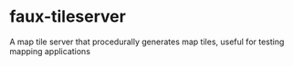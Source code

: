# faux-tileserver
A map tile server that procedurally generates map tiles, useful for testing mapping applications
